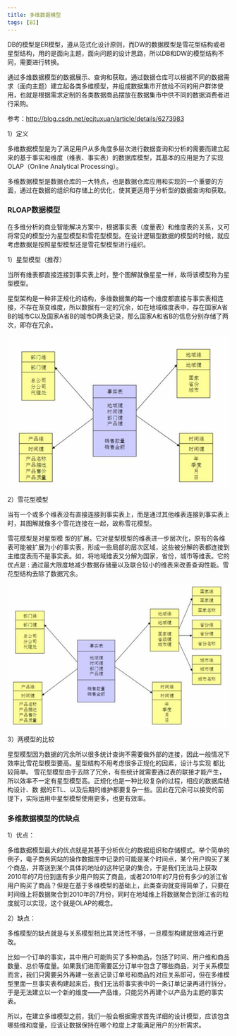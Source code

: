 ```yaml
---
title: 多维数据模型
tags: [BI]
---
```


DB的模型是ER模型，遵从范式化设计原则，而DW的数据模型是雪花型结构或者星型结构，用的是面向主题，面向问题的设计思路，所以DB和DW的模型结构不同，需要进行转换。

通过多维数据模型的数据展示、查询和获取。通过数据仓库可以根据不同的数据需求（面向主题）建立起各类多维模型，并组成数据集市开放给不同的用户群体使用，也就是根据需求定制的各类数据商品摆放在数据集市中供不同的数据消费者进行采购。

参考：http://blog.csdn.net/ecjtuxuan/article/details/6273983

1）定义

多维数据模型是为了满足用户从多角度多层次进行数据查询和分析的需要而建立起来的基于事实和维度（维表、事实表）的数据库模型，其基本的应用是为了实现OLAP（Online Analytical Processing）。

多维数据模型是数据仓库的一大特点，也是数据仓库应用和实现的一个重要的方面，通过在数据的组织和存储上的优化，使其更适用于分析型的数据查询和获取。

### RLOAP数据模型

在多维分析的商业智能解决方案中，根据事实表（度量表）和维度表的关系，又可将常见的模型分为星型模型和雪花型模型。在设计逻辑型数据的模型的时候，就应考虑数据是按照星型模型还是雪花型模型进行组织。

1）星型模型（推荐）

当所有维表都直接连接到事实表上时，整个图解就像星星一样，故将该模型称为星型模型。

星型架构是一种非正规化的结构，多维数据集的每一个维度都直接与事实表相连接，不存在渐变维度，所以数据有一定的冗余，如在地域维度表中，存在国家A省B的城市C以及国家A省B的城市D两条记录，那么国家A和省B的信息分别存储了两次，即存在冗余。

![](/images/BI/data/startmodel.jpg)

2）雪花型模型

当有一个或多个维表没有直接连接到事实表上，而是通过其他维表连接到事实表上时，其图解就像多个雪花连接在一起，故称雪花模型。

雪花模型是对星型模 型的扩展。它对星型模型的维表进一步层次化，原有的各维表可能被扩展为小的事实表，形成一些局部的层次区域，这些被分解的表都连接到主维度表而不是事实表。如，将地域维表又分解为国家，省份，城市等维表。它的优点是 : 通过最大限度地减少数据存储量以及联合较小的维表来改善查询性能。雪花型结构去除了数据冗余。

![](/images/BI/data/snowmodel.jpg)

3）两模型的比较

星型模型因为数据的冗余所以很多统计查询不需要做外部的连接，因此一般情况下效率比雪花型模型要高。星型结构不用考虑很多正规化的因素，设计与实现 都比较简单。 雪花型模型由于去除了冗余，有些统计就需要通过表的联接才能产生，所以效率不一定有星型模型高。正规化也是一种比较复杂的过程，相应的数据库结构设计、数 据的ETL、以及后期的维护都要复杂一些。因此在冗余可以接受的前提下，实际运用中星型模型使用更多，也更有效率。

### 多维数据模型的优缺点

1）优点：

多维数据模型最大的优点就是其基于分析优化的数据组织和存储模式。举个简单的例子，电子商务网站的操作数据库中记录的可能是某个时间点，某个用户购买了某个商品，并寄送到某个具体的地址的这种记录的集合，于是我们无法马上获取2010年的7月份到底有多少用户购买了商品，或者2010年的7月份有多少的浙江省用户购买了商品？但是在基于多维模型的基础上，此类查询就变得简单了，只要在时间维上将数据聚合到2010年的7月份，同时在地域维上将数据聚合到浙江省的粒度就可以实现，这个就是OLAP的概念。

2）缺点：

多维模型的缺点就是与关系模型相比其灵活性不够，一旦模型构建就很难进行更改。

比如一个订单的事实，其中用户可能购买了多种商品，包括了时间、用户维和商品数量、总价等度量。如果我们进而需要区分订单中包含了哪些商品，对于关系模型而言，我们只需要另外再建一张表记录订单号和商品的对应关系即可，但在多维模型里面一旦事实表构建起来后，我们无法将事实表中的一条订单记录再进行拆分，于是无法建立以一个新的维度——产品维，只能另外再建个以产品为主题的事实表。

所以，在建立多维模型之前，我们一般会根据需求首先详细的设计模型，应该包含哪些维和度量，应该让数据保持在哪个粒度上才能满足用户的分析需求。